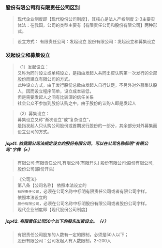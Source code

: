 ### 股份有限公司和有限责任公司区别
>   现代企业制度即【现代股份公司制度】，其核心是法人产权制度
    2-3主要实体法：在我国，公司的类型主要有【有限责任公司和股份有限公司】两种形式。
    
>   设立方式：
        有限责任公司：发起设立
        股份有限公司：发起设立和募集设立


### 发起设立和募集设立
>   （1）发起设立：    
    又称为同时设立或单纯设立，是指由发起人共同出资认购第一次发行的全部股份而建立有限公司的方式。    
    此种设立方式，由于发行股份总数由发起人自行认足，不另外对外募集认股人，因而设立程序简单，设立成本较低，    
    但是需要发起人之间有比较深的信任关系    
    社会公众不参加到股份认购之中。由于股份的认购人即是发起人    
    
>   （2）募集设立：   
    募集设立又称“渐次设立”或“复杂设立”，   
    是指发起人只认购公司股份或首期发行股份的一部分，其余部分对外募集而设立公司的方式。   

##### jcp41. 依我国公司法规定设立的股份有限公司，可以在公司名称标明“有限公司”字样（×）
>   有限公司:有限责任公司,有限公司(有限开头)
    股份有限公司:股份有限公司,股份公司(股份开头)

>   《公司法》   
    第八条【公司名称】 依照本法设立的    
        `有限责任公司`，必须在公司名称中标明有限责任公司或者有限公司字样。    
    依照本法设立的    
        `股份有限公司`，必须在公司名称中标明股份有限公司或者股份公司字样。      
>   现代企业制度即【现代股份公司制度】


##### jcp42. 有限责任公司50个以下的股东出资设立。（√）
>   有限责任公司股东的人数有一定的限制，必须是50人以下；     
    股份有限公司：公司发起人有人数限制，2~200人




















    